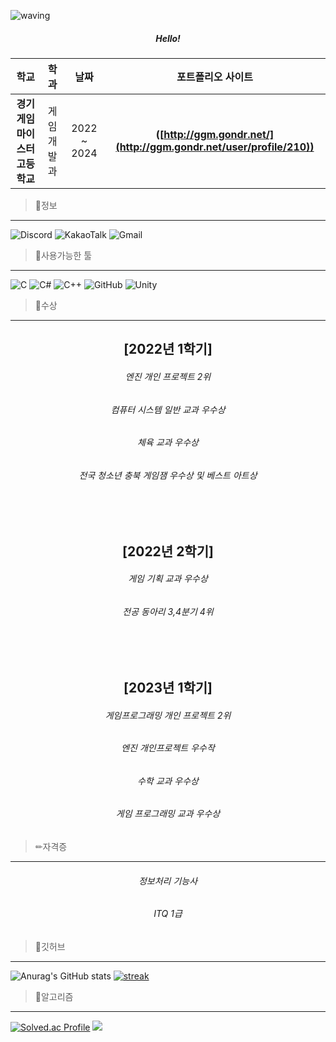 ![waving](https://capsule-render.vercel.app/api?type=waving&height=200&text=Hello!&fontAlign=80&fontAlignY=40&color=gradient)

##### <center>Hello!<center>


### 
| **학교** | **학과** | **날짜** | **포트폴리오 사이트** |
|:--------:|:--------:|:--------:|:--------:| 
| **경기게임마이스터고등학교** | 게임개발과 | 2022 ~ 2024 | **([http://ggm.gondr.net/](http://ggm.gondr.net/user/profile/210))** |
>📜정보
-------------
![Discord](https://img.shields.io/badge/Discord-%235865F2.svg?style=for-the-badge&logo=discord&logoColor=white)
![KakaoTalk](https://img.shields.io/badge/kakaotalk-ffcd00.svg?style=for-the-badge&logo=kakaotalk&logoColor=000000)
![Gmail](https://img.shields.io/badge/Gmail-D14836?style=for-the-badge&logo=gmail&logoColor=white)

>💾사용가능한 툴
-------------
![C](https://img.shields.io/badge/c-%2300599C.svg?style=for-the-badge&logo=c&logoColor=white)
![C#](https://img.shields.io/badge/c%23-%23239120.svg?style=for-the-badge&logo=c-sharp&logoColor=white)
![C++](https://img.shields.io/badge/c++-%2300599C.svg?style=for-the-badge&logo=c%2B%2B&logoColor=white)
![GitHub](https://img.shields.io/badge/github-%23121011.svg?style=for-the-badge&logo=github&logoColor=white)
![Unity](https://img.shields.io/badge/unity-%23000000.svg?style=for-the-badge&logo=unity&logoColor=white)

>🏅수상
-------------
## <center>[2022년 1학기]<center>
###### <center>엔진 개인 프로젝트 2위<center> 
###### <center>컴퓨터 시스템 일반 교과 우수상<center>
###### <center>체육 교과 우수상<center>
###### <center>전국 청소년 충북 게임잼 우수상 및 베스트 아트상<center>

<br>
<br>

## <center>[2022년 2학기]<center>
###### <center>게임 기획 교과 우수상<center>
###### <center>전공 동아리 3,4분기 4위<center>

<br>
<br>

## <center>[2023년 1학기]<center>
###### <center>게임프로그래밍 개인 프로젝트 2위<center>
###### <center>엔진 개인프로젝트 우수작<center>
###### <center>수학 교과 우수상<center>
###### <center>게임 프로그래밍 교과 우수상<center>

>✏자격증 
-------------
###### <center> 정보처리 기능사 <center>
###### <center> ITQ 1급 <center>

>📔깃허브
-------------
![Anurag's GitHub stats](https://github-readme-stats.vercel.app/api?username=June060522&show_icons=true&theme=radical)
[![streak](https://github-readme-streak-stats.herokuapp.com/?user=June060522&theme=calm)](https://github.com/June060522)


>📝알고리즘
-------------
[![Solved.ac Profile](http://mazassumnida.wtf/api/v2/generate_badge?boj=june060522)](https://solved.ac/june060522/)
<img src="http://mazandi.herokuapp.com/api?handle=june060522&theme=Light"/>
